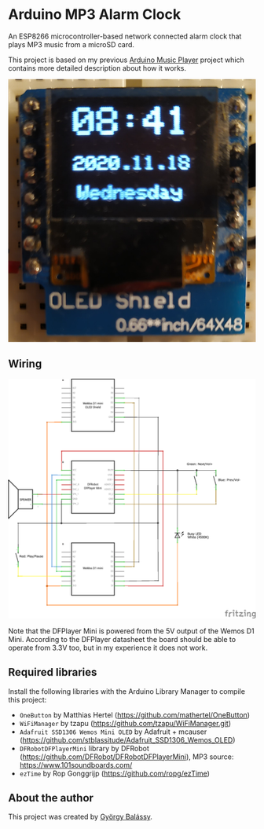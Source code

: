 # Arduino MP3 Alarm Clock

An ESP8266 microcontroller-based network connected alarm clock that plays MP3 music from a microSD card.

This project is based on my previous [Arduino Music Player](https://github.com/balassy/music-player) project which contains more detailed description about how it works.

![](./doc/display-photo.jpg)

## Wiring

![](./wiring/schematic.png)

Note that the DFPlayer Mini is powered from the 5V output of the Wemos D1 Mini. According to the DFPlayer datasheet the board should be able to operate from 3.3V too, but in my experience it does not work.

## Required libraries

Install the following libraries with the Arduino Library Manager to compile this project:
- `OneButton` by Matthias Hertel (https://github.com/mathertel/OneButton)
- `WiFiManager` by tzapu (https://github.com/tzapu/WiFiManager.git)
- `Adafruit SSD1306 Wemos Mini OLED` by Adafruit + mcauser (https://github.com/stblassitude/Adafruit_SSD1306_Wemos_OLED)
- `DFRobotDFPlayerMini` library by DFRobot (https://github.com/DFRobot/DFRobotDFPlayerMini), MP3 source: https://www.101soundboards.com/
- `ezTime` by Rop Gonggrijp (https://github.com/ropg/ezTime)

## About the author

This project was created by [György Balássy](https://linkedin.com/in/balassy).
